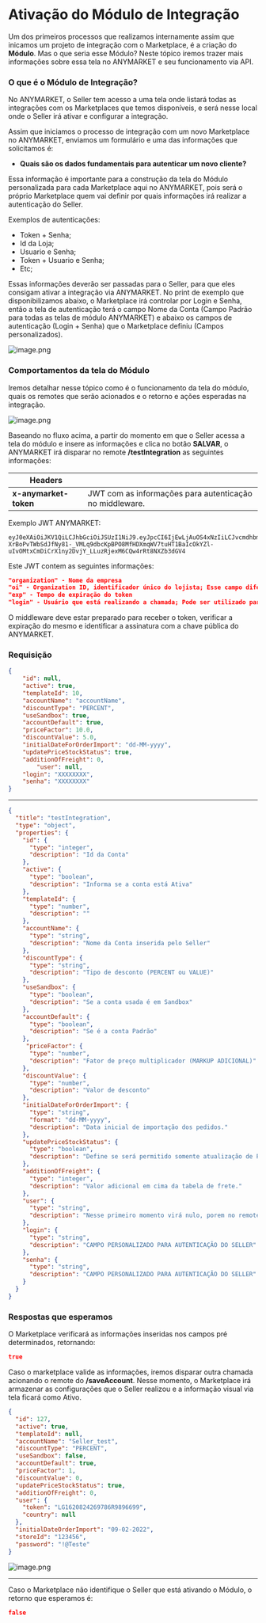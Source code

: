 # Ativação do Módulo de Integração

Um dos primeiros processos que realizamos internamente assim que inicamos um projeto de integração com o Marketplace, é a criação do **Módulo**. Mas o que seria esse Módulo? Neste tópico iremos trazer mais informações sobre essa tela no ANYMARKET e seu funcionamento via API.


### O que é o Módulo de Integração?
No ANYMARKET, o Seller tem acesso a uma tela onde listará todas as integrações com os Marketplaces que temos disponíveis, e será nesse local onde o Seller irá ativar e configurar a integração.

Assim que iniciamos o processo de integração com um novo Marketplace no ANYMARKET, enviamos um formulário e uma das informações que solicitamos é:

- **Quais são os dados fundamentais para autenticar um novo cliente?** 

Essa informação é importante para a construção da tela do Módulo personalizada para cada Marketplace aqui no ANYMARKET, pois será o próprio Marketplace quem vai definir por quais informações irá realizar a autenticação do Seller.

Exemplos de autenticações:
- Token + Senha;
- Id da Loja;
- Usuario e Senha;
- Token + Usuario e Senha;
- Etc;

Essas informações deverão ser passadas para o Seller, para que eles consigam ativar a integração via ANYMARKET. No print de exemplo que disponibilizamos abaixo, o Marketplace irá controlar por Login e Senha, então a tela de autenticação terá o campo Nome da Conta (Campo Padrão para todas as telas de módulo ANYMARKET) e abaixo os campos de autenticação (Login + Senha) que o Marketplace definiu (Campos personalizados).
<!--
focus: false
-->
![image.png](https://stoplight.io/api/v1/projects/cHJqOjgzMDA1/images/1hmZJccVDNo)


### Comportamentos da tela do Módulo
Iremos detalhar nesse tópico como é o funcionamento da tela do módulo, quais os remotes que serão acionados e o retorno e ações esperadas na integração.

<!--
focus: false
-->
![image.png](http://s3-sa-east-1.amazonaws.com/images.anymarket.com.br/31479673./7B7E4D33758DA4CA5602ACE8D851A890/standard_resolution.jpg)


Baseando no fluxo acima, a partir do momento em que o Seller acessa a tela do módulo e insere as informações e clica no botão **SALVAR**, o ANYMARKET irá disparar no remote **/testIntegration** as seguintes informações:

|Headers||
|-------|--|
|**x-anymarket-token** | JWT com as informações para autenticação no middleware. |


Exemplo JWT ANYMARKET:

```
eyJ0eXAiOiJKV1QiLCJhbGciOiJSUzI1NiJ9.eyJpcCI6IjEwLjAuOS4xNzIiLCJvcmdhbml6YXRpb24iOiJBTllNQVJLRVQgVGVzdGUgLSBCcmFzaWwiLCJvaSI6IjIyNDQ5NTA0LiIsImV4cCI6MTYxMjc5MTI2NCwibG9naW4iOiJkYW5pbG8ub2xpdmVpcmFAZGIxLmNvbS5iciJ9.FKF8wRb97xZmpakGbkoYfO0cjIkj48rwcis4DOGlUEh4cD98sFRJTVfrmMOaAe-XrBoPvTWbSdJfNy81-_VMLq9dbcKpBPO8MfHDXmqWV7tuHT1BaIcOkYZl-uIvOMtxCmDiCrX1ny2DvjY_LLuzRjexM6CQw4rRt8NXZb3dGV4
```

Este JWT contem as seguintes informações:

``` json
"organization" - Nome da empresa
"oi" - Organization ID, identificador único do lojista; Esse campo diferencia os sellers
"exp" - Tempo de expiração do token
"login" - Usuário que está realizando a chamada; Pode ser utilizado para fins de auditoria
````
O middleware deve estar preparado para receber o token, verificar a expiração do mesmo e identificar a assinatura com a chave pública do ANYMARKET.


### Requisição

```json title="POST: \testIntegration" lineNumbers
{
	"id": null,
	"active": true,
	"templateId": 10,
	"accountName": "accountName",
	"discountType": "PERCENT",
	"useSandbox": true,
	"accountDefault": true,
	"priceFactor": 10.0,
	"discountValue": 5.0,
	"initialDateForOrderImport": "dd-MM-yyyy",
	"updatePriceStockStatus": true,
	"additionOfFreight": 0,
        "user": null,
	"login": "XXXXXXXX",
	"senha": "XXXXXXXX"
}
```
---

``` json json_schema
{
  "title": "testIntegration",
  "type": "object",
  "properties": {
    "id": {
      "type": "integer",
      "description": "Id da Conta"
    },
    "active": {
      "type": "boolean",
      "description": "Informa se a conta está Ativa"
    },
    "templateId": {
      "type": "number",
      "description": ""
    },
    "accountName": {
      "type": "string",
      "description": "Nome da Conta inserida pelo Seller"
    },
    "discountType": {
      "type": "string",
      "description": "Tipo de desconto (PERCENT ou VALUE)"
    },
    "useSandbox": {
      "type": "boolean",
      "description": "Se a conta usada é em Sandbox"
    },
    "accountDefault": {
      "type": "boolean",
      "description": "Se é a conta Padrão"
    },
     "priceFactor": {
      "type": "number",
      "description": "Fator de preço multiplicador (MARKUP ADICIONAL)"
    },
    "discountValue": {
      "type": "number",
      "description": "Valor de desconto"
    },
    "initialDateForOrderImport": {
      "type": "string",
      "format": "dd-MM-yyyy",
      "description": "Data inicial de importação dos pedidos."
    },
    "updatePriceStockStatus": {
      "type": "boolean",
      "description": "Define se será permitido somente atualização de Preço, Estoque e Status"
    },
    "additionOfFreight": {
      "type": "integer",
      "description": "Valor adicional em cima da tabela de frete."
    },
    "user": {
      "type": "string",
      "description": "Nesse primeiro momento virá nulo, porem no remote do saveAccount, terá as informações do Token do Seller.."
    },
    "login": {
      "type": "string",
      "description": "CAMPO PERSONALIZADO PARA AUTENTICAÇÃO DO SELLER"
    },
    "senha": {
      "type": "string",
      "description": "CAMPO PERSONALIZADO PARA AUTENTICAÇÃO DO SELLER"
    }
  }
}
```

### Respostas que esperamos

O Marketplace verificará as informações inseridas nos campos pré determinados, retornando:

```json title="200 - OK" 
true
```

Caso o marketplace valide as informações, iremos disparar outra chamada acionando o remote do **/saveAccount**. Nesse momento, o Marketplace irá armazenar as configurações que o Seller realizou e a informação visual via tela ficará como Ativo. 

```json title="POST: \saveAccount" lineNumbers
{
  "id": 127,
  "active": true,
  "templateId": null,
  "accountName": "Seller_test",
  "discountType": "PERCENT",
  "useSandbox": false,
  "accountDefault": true,
  "priceFactor": 1,
  "discountValue": 0,
  "updatePriceStockStatus": true,
  "additionOfFreight": 0,
  "user": {
    "token": "LG1620824269786R9896699",
    "country": null
  },
  "initialDateOrderImport": "09-02-2022",
  "storeId": "123456",
  "password": "!@Teste"
}
```

<!--
focus: false
-->
![image.png](http://s3-sa-east-1.amazonaws.com/images.anymarket.com.br/31479673./C1A420E49D1741D21E779CEDF06C088E/standard_resolution.jpg)

---

Caso o Marketplace não identifique o Seller que está ativando o Módulo, o retorno que esperamos é:
```json title="401 - Unauthorized"  
false
```

